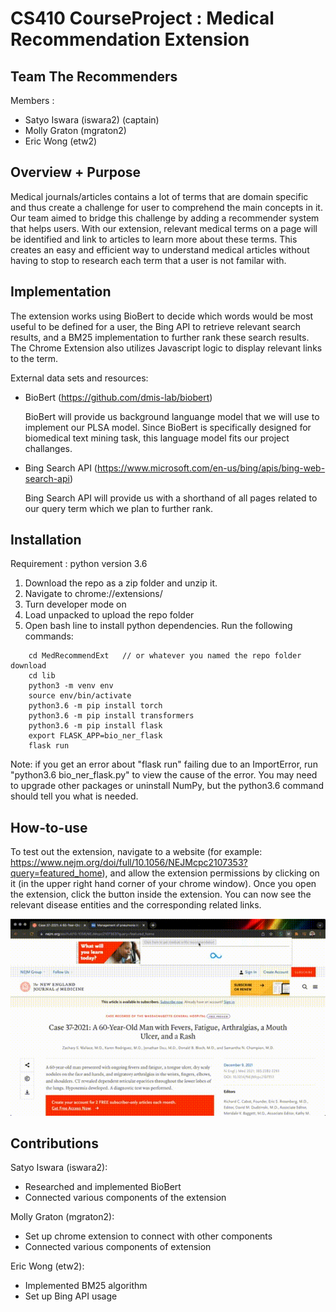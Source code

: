 # CS410 CourseProject : Medical Recommendation Extension


## Team The Recommenders

Members :
* Satyo Iswara (iswara2) (captain)
* Molly Graton (mgraton2)
* Eric Wong (etw2)

## Overview + Purpose

Medical journals/articles contains a lot of terms that are domain specific and thus create a challenge for user to comprehend the main concepts in it.  Our team aimed to bridge this challenge by adding a recommender system that helps users. With our extension, relevant medical terms on a page will be identified and link to articles to learn more about these terms. This creates an easy and efficient way to understand medical articles without having to stop to research each term that a user is not familar with.

## Implementation

The extension works using BioBert to decide which words would be most useful to be defined for a user, the Bing API to retrieve relevant search results, and a BM25 implementation to further rank these search results. The Chrome Extension also utilizes Javascript logic to display relevant links to the term.

External data sets and resources:
* BioBert (https://github.com/dmis-lab/biobert)

    BioBert will provide us background languange model that we will use to implement our PLSA model.  Since BioBert is specifically designed for biomedical text mining task, this language model fits our project challanges.

* Bing Search API (https://www.microsoft.com/en-us/bing/apis/bing-web-search-api)

    Bing Search API will provide us with a shorthand of all pages related to our query term which we plan to further rank. 

## Installation
Requirement : python version 3.6
1. Download the repo as a zip folder and unzip it.
1. Navigate to chrome://extensions/
1. Turn developer mode on
1. Load unpacked to upload the repo folder
1. Open bash line to install python dependencies. Run the following commands:
```
    cd MedRecommendExt   // or whatever you named the repo folder download
    cd lib
    python3 -m venv env
    source env/bin/activate
    python3.6 -m pip install torch
    python3.6 -m pip install transformers
    python3.6 -m pip install flask
    export FLASK_APP=bio_ner_flask
    flask run
```
Note: if you get an error about "flask run" failing due to an ImportError, run "python3.6 bio_ner_flask.py" to view the cause of the error. You may need to upgrade other packages or uninstall NumPy, but the python3.6 command should tell you what is needed. 

## How-to-use

To test out the extension, navigate to a website (for example: https://www.nejm.org/doi/full/10.1056/NEJMcpc2107353?query=featured_home), and allow the extension permissions by clicking on it (in the upper right hand corner of your chrome window). Once you open the extension, click the button inside the extension. You can now see the relevant disease entities and the corresponding related links. 


![Alt Text](https://raw.githubusercontent.com/siswara/MedRecommendExt/main/assets/MedExtension_Gif.gif)


## Contributions

Satyo Iswara (iswara2):
* Researched and implemented BioBert
* Connected various components of the extension

Molly Graton (mgraton2):
* Set up chrome extension to connect with other components
* Connected various components of extension

Eric Wong (etw2):
* Implemented BM25 algorithm
* Set up Bing API usage
